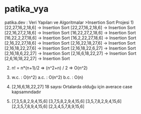# patika_vya
patika.dev : Veri Yapıları ve Algoritmalar >Insertion Sort Projesi
1)
	[22,27,16,2,18,6] -> Insertion Sort
	[22,27,16,2,18,6] -> Insertion Sort
	[22,16,27,2,18,6] -> Insertion Sort
	[16,22,27,2,18,6] -> Insertion Sort
	[16,22,2,27,18,6] -> Insertion Sort
	[16,2,22,27,18,6] -> Insertion Sort
	[2,16,22,27,18,6] -> Insertion Sort
	[2,16,22,18,27,6] -> Insertion Sort
	[2,16,18,22,27,6] -> Insertion Sort
	[2,16,18,22,6,27] -> Insertion Sort
	[2,16,18,6,22,27] -> Insertion Sort
	[2,16,6,18,22,27] -> Insertion Sort
	[2,6,16,18,22,27] -> Insertion Sort

2) n! = n*(n+1)/2 => (n^2+n) / 2 => O(n^2)

3)
	w.c. : O(n^2)
	a.c. : O(n^2)
	b.c. : O(n)

4) [2,16,6,18,22,27] 
	18 sayısı Ortalarda olduğu için averace case kapsamındadır
	
5) [7,3,5,8,2,9,4,15,6]
[3,7,5,8,2,9,4,15,6]
[3,5,7,8,2,9,4,15,6]
[2,3,5,7,8,9,4,15,6]
[2,3,4,5,7,8,9,15,6]
